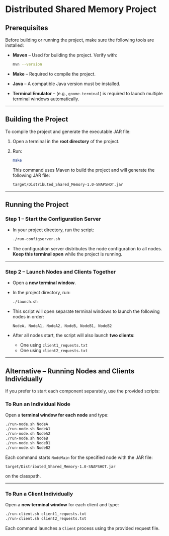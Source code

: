 # Distributed Shared Memory Project

## Prerequisites

Before building or running the project, make sure the following tools are installed:

- **Maven** – Used for building the project. Verify with:
  ```bash
  mvn --version
  ```

- **Make** – Required to compile the project.

- **Java** – A compatible Java version must be installed.

- **Terminal Emulator** – (e.g., `gnome-terminal`) is required to launch multiple terminal windows automatically.

---

## Building the Project

To compile the project and generate the executable JAR file:

1. Open a terminal in the **root directory** of the project.

2. Run:
   ```bash
   make
   ```

   This command uses Maven to build the project and will generate the following JAR file:

   ```
   target/Distributed_Shared_Memory-1.0-SNAPSHOT.jar
   ```

---

## Running the Project

### Step 1 – Start the Configuration Server

- In your project directory, run the script:
  ```bash
  ./run-configserver.sh
  ```

- The configuration server distributes the node configuration to all nodes.  
  **Keep this terminal open** while the project is running.

---

### Step 2 – Launch Nodes and Clients Together

- Open a **new terminal window**.

- In the project directory, run:
  ```bash
  ./launch.sh
  ```

- This script will open separate terminal windows to launch the following nodes in order:

  ```
  NodeA, NodeA1, NodeA2, NodeB, NodeB1, NodeB2
  ```

- After all nodes start, the script will also launch **two clients**:
  - One using `client1_requests.txt`
  - One using `client2_requests.txt`

---

## Alternative – Running Nodes and Clients Individually

If you prefer to start each component separately, use the provided scripts:

### To Run an Individual Node

Open a **terminal window for each node** and type:

```bash
./run-node.sh NodeA
./run-node.sh NodeA1
./run-node.sh NodeA2
./run-node.sh NodeB
./run-node.sh NodeB1
./run-node.sh NodeB2
```

Each command starts `NodeMain` for the specified node with the JAR file:

```
target/Distributed_Shared_Memory-1.0-SNAPSHOT.jar
```

on the classpath.

---

### To Run a Client Individually

Open a **new terminal window** for each client and type:

```bash
./run-client.sh client1_requests.txt
./run-client.sh client2_requests.txt
```

Each command launches a `Client` process using the provided request file.
